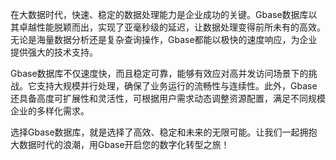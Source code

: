 在大数据时代，快速、稳定的数据处理能力是企业成功的关键。Gbase数据库以其卓越性能脱颖而出，实现了亚毫秒级的延迟，让数据处理变得前所未有的高效。无论是海量数据分析还是复杂查询操作，Gbase都能以极快的速度响应，为企业提供强大的技术支持。

Gbase数据库不仅速度快，而且稳定可靠，能够有效应对高并发访问场景下的挑战。它支持大规模并行处理，确保了业务运行的流畅性与连续性。此外，Gbase还具备高度可扩展性和灵活性，可根据用户需求动态调整资源配置，满足不同规模企业的多样化需求。

选择Gbase数据库，就是选择了高效、稳定和未来的无限可能。让我们一起拥抱大数据时代的浪潮，用Gbase开启您的数字化转型之旅！